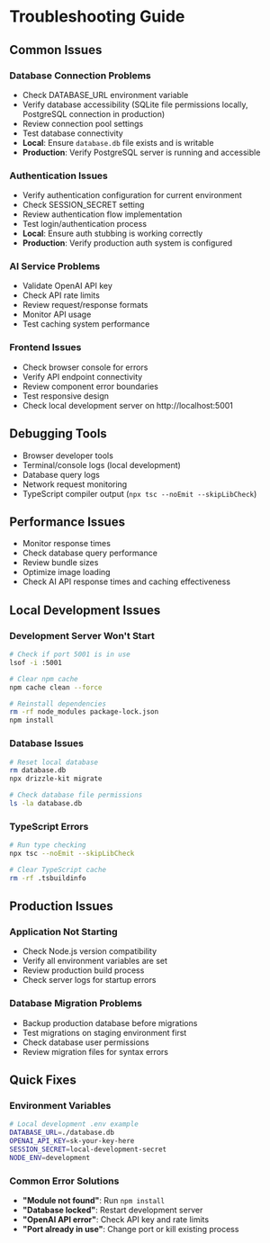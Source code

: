 # Troubleshooting Guide

## Common Issues

### Database Connection Problems
- Check DATABASE_URL environment variable
- Verify database accessibility (SQLite file permissions locally, PostgreSQL connection in production)
- Review connection pool settings
- Test database connectivity
- **Local**: Ensure `database.db` file exists and is writable
- **Production**: Verify PostgreSQL server is running and accessible

### Authentication Issues
- Verify authentication configuration for current environment
- Check SESSION_SECRET setting
- Review authentication flow implementation
- Test login/authentication process
- **Local**: Ensure auth stubbing is working correctly
- **Production**: Verify production auth system is configured

### AI Service Problems
- Validate OpenAI API key
- Check API rate limits
- Review request/response formats
- Monitor API usage
- Test caching system performance

### Frontend Issues
- Check browser console for errors
- Verify API endpoint connectivity
- Review component error boundaries
- Test responsive design
- Check local development server on http://localhost:5001

## Debugging Tools
- Browser developer tools
- Terminal/console logs (local development)
- Database query logs
- Network request monitoring
- TypeScript compiler output (`npx tsc --noEmit --skipLibCheck`)

## Performance Issues
- Monitor response times
- Check database query performance
- Review bundle sizes
- Optimize image loading
- Check AI API response times and caching effectiveness

## Local Development Issues

### Development Server Won't Start
```bash
# Check if port 5001 is in use
lsof -i :5001

# Clear npm cache
npm cache clean --force

# Reinstall dependencies
rm -rf node_modules package-lock.json
npm install
```

### Database Issues
```bash
# Reset local database
rm database.db
npx drizzle-kit migrate

# Check database file permissions
ls -la database.db
```

### TypeScript Errors
```bash
# Run type checking
npx tsc --noEmit --skipLibCheck

# Clear TypeScript cache
rm -rf .tsbuildinfo
```

## Production Issues

### Application Not Starting
- Check Node.js version compatibility
- Verify all environment variables are set
- Review production build process
- Check server logs for startup errors

### Database Migration Problems
- Backup production database before migrations
- Test migrations on staging environment first
- Check database user permissions
- Review migration files for syntax errors

## Quick Fixes

### Environment Variables
```bash
# Local development .env example
DATABASE_URL=./database.db
OPENAI_API_KEY=sk-your-key-here
SESSION_SECRET=local-development-secret
NODE_ENV=development
```

### Common Error Solutions
- **"Module not found"**: Run `npm install`
- **"Database locked"**: Restart development server
- **"OpenAI API error"**: Check API key and rate limits
- **"Port already in use"**: Change port or kill existing process